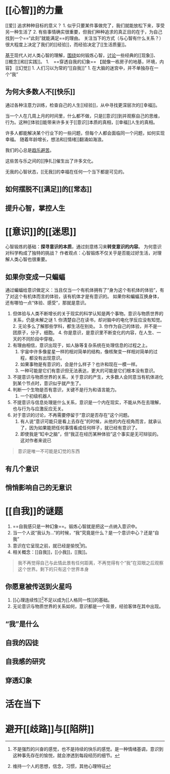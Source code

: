 # [[心智]]的力量
[[爱]] 
追求种种目标的意义？
	1. 似乎只要某件事做完了，我们就能放松下来，享受另一种生活了
	2. 有些事情确实很重要，但我们种种追求的真正目的在于，为自己找到一个==“此刻”就能满足==的理由。
关注当下的方式（与心智有什么关系？）很大程度上决定了我们的[[经验]]，而经验决定了[[生活质量]]。

<u>基于</u>现代人对人类心智的理解，<u>围绕</u>如何锻炼心智，<u>讨论</u>一些经典的[[现象]]、[[概念]]和[[实践]]。
	1.　==穿透自我的幻象==
【就像一栋房子的地基，环境，内容】
[[幻觉]] 
	1. 人们习以为常的“[[自我]]”
		1. 在大脑的迷宫中，并不单独存在一个“我”

## 为何大多数人不[[快乐]] 
通过各种注意力训练，检查自己的人生[[经验]]，从中寻找更深层次的[[幸福]]。

当一个人在几周上月的时间里，什么都不做，只是[[意识]]到并观察自己的思维，行为。这种[[体验]]能带来许多关于[[意识]]本质的真相，[[幸福]]人生的真相。

许多人都能解决某个行业下的一些问题，但每个人都会面临同一个问题，如何实现幸福。
随着年龄增长，想法和[[情绪]]翻涌如海浪。

我们的心总是<u>趋乐避苦</u>。

这些苦与乐之间的[[挣扎]]催生出了许多文化。

无我的心智状态，[[无我]]的幸福在任何一个当下都是可见的。
## 如何摆脱不[[满足]]的[[常态]] 

## 提升心智，掌控人生

# [[意识]]的[[迷思]] 

心智锻炼的基础：**探寻意识的本质**，通过刻意练习来**转变意识的内容**。
为何意识对科学构成了独特的挑战？
作者观点：心智锻炼不仅关乎是否能过好生活，对理解人类心智也很重要。
## 如果你变成一只蝙蝠
通过蝙蝠给意识做定义：当且仅当一个有机体拥有了“身为这个有机体的体验”，有了对这个有机体而言的体验，该有机体才是有意识的。
如果你和蝙蝠互换身体，还有哪怕一点“体验、感受”，那就是意识。

1. 但体验与人类不断增长的关于现实的科学认知是两个事物。意识与物质世界的关系，仍是未解之谜
		1. 你清楚自己在读书，却对脑中的电化学反应没有知觉。
		2. 无论多么了解那些学科，都生活在别处。
		3. 你作为自己的体验，并不是一团原子，分子，细胞。
		4. 你是意识，是意识里不断变化的内容，在人生、一天的不同阶段中穿梭。
2. 有理由相信，意识出现于，如人脉等复杂系统在处理信息的过程之上。
	1. 宇宙中许多像星星一样的相对简单的结构，像核聚变一样相对简单的过程，都没有出现意识。
	2. 如果事物是有意识的，会是什么样子？也许和现在一模一样。
	3. 一种可能是它们有意识但无法表达，更大的可能是它们根本没有意识。
3. 不提意识与物质世界的关系，关于意识的产生，大多数人会同意当有机体进化到某个节点时，意识似乎就产生了。
4. 判断一个生物是否有意识，关键不是行为和语言能力。
	1. 一个初级机器人
5. 不提意识与信息处理是什么关系，意识是一个内在现实，不能从外在去理解，也与行为与应激反应无关。
6. 对于意识的讨论，不再需要停留于“意识是否存在”这个问题。
	1. 有人说“意识可能只是看上去存在”的时候，从他的内在视角而言，就承认了，因为如果能把任何事情看成任何样子，就已经有意识了。
	2. 即使我是“缸中之脑”，但“我正在经历某种体验”这个事实是无可辩驳的。这对作者来说已 
> 意识是唯一不可能是幻觉的东西
## 有几个意识
## 悄悄影响自己的无意识
# [[自我]]的谜题
1. ==自我感只是一种幻象==。锻炼心智就是把这一点纳入意识中。
2. 当一个人说“我认为...”的时候，“我”究竟是什么？是一个意识中心？还是“自我”
3. 意识在它呈现之前，就已经是愉悦[^1]的。
4. 相关概念：[[自我]]，[[小我]]，[[我]]。
> 我不再觉得自己与此情此景有任何距离，不再觉得有个“我”在双眼之后观察这个世界。剩下的只有这个世界本身
## 你愿意被传送到火星吗
1. [[心理连续性]][^2]不足以成为[[人格同一性]]的基础。
2. 无论意识与物质世界的关系如何，意识都是一个背景，经验客体在其中出现。
## “我”是什么
## 自我的囚徒
## 自我感的研究
## 穿透幻象
# 活在当下
# 避开[[歧路]]与[[陷阱]] 

[^1]: 不是强烈的兴奋的感觉，也不是持续的快乐的感觉。是一种情绪基调，意识到这种事先存在的愉悦，就会渗透到每段经历的细节。
[^2]: 维持一个人的思想，信念，习惯，其他心理特征